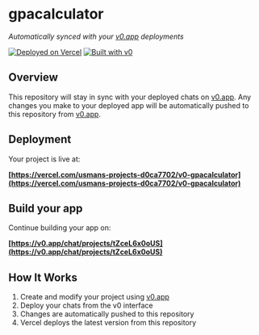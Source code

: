 # gpacalculator

*Automatically synced with your [v0.app](https://v0.app) deployments*

[![Deployed on Vercel](https://img.shields.io/badge/Deployed%20on-Vercel-black?style=for-the-badge&logo=vercel)](https://vercel.com/usmans-projects-d0ca7702/v0-gpacalculator)
[![Built with v0](https://img.shields.io/badge/Built%20with-v0.app-black?style=for-the-badge)](https://v0.app/chat/projects/tZceL6x0oUS)

## Overview

This repository will stay in sync with your deployed chats on [v0.app](https://v0.app).
Any changes you make to your deployed app will be automatically pushed to this repository from [v0.app](https://v0.app).

## Deployment

Your project is live at:

**[https://vercel.com/usmans-projects-d0ca7702/v0-gpacalculator](https://vercel.com/usmans-projects-d0ca7702/v0-gpacalculator)**

## Build your app

Continue building your app on:

**[https://v0.app/chat/projects/tZceL6x0oUS](https://v0.app/chat/projects/tZceL6x0oUS)**

## How It Works

1. Create and modify your project using [v0.app](https://v0.app)
2. Deploy your chats from the v0 interface
3. Changes are automatically pushed to this repository
4. Vercel deploys the latest version from this repository